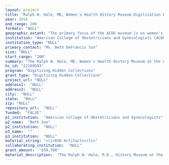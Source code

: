 ```yaml
--- 
layout: project 
title: "Ralph W. Hale, MD, Women's Health History Museum Digitization Project."
year: 2016
end_range: 200
formats: "NULL"
geographic_extant: "The primary focus of the ACOG museum is on women's health care in America. The collection includes artifacts from across the United States, as well as objects from other parts of the world that health practitioners (including midwives) in America would value or use in their practice."
institution: "American College of Obstetricians and Gynecologists (ACOG)"
institution_type: "NULL"
primary_contact: "Ms. Beth DeFrancis Sun"
size: "NULL"
start_range: "200"
summary: "The Ralph W. Hale, MD, Women's Health History Museum at the American College of Obstetricians and Gynecologists (ACOG) will digitize images from its unique collection of approximately 650 artifacts representing the history of women's health care in America. The artifacts -- dating as far back as 200 BC but focusing primarily on women's reproductive health during the 18th- 21th centuries -- will be professionally photographed using a single-lens reflex (SLR) digital camera. The photo images (including multiple angles of all 3-D objects) will be formatted as TIFFs and uploaded to a digital repository using PastPerfect museum management software. All forms of metadata will be combined with corresponding photo images. Descriptive notes and collected \"stories\" will be added to select files, and a museum blog will highlight individual artifacts.The project will adhere to all all grant-specified intellectual property requirements and Creative Commons license agreements."
hc_id: "22169593"
program: "Digitizing Hidden Collections"
grant_type: "Digitizing Hidden Collections"
project_url: "NULL"
address1:  "NULL"
address2:  "NULL"
city:  "NULL"
state:  "NULL"
zip: "NULL"
repository_url:  "NULL"
funded:  "FALSE"
p1_institution:  "American College of Obstetricians and Gynecologists"
p2_name:  "Beth Sun"
p2_institution:  "NULL"
p3_name:  ""
p3_institution:  "NULL"
material_string: "<li>650 Artifacts</li>"
collaborating_institution:  "NULL"
grant_amount:  "$59,780"
material_description:  "The Ralph W. Hale, M.D., History Museum at the American College of Obstetricians and Gynecologists (ACOG) consists of approximately 650 artifacts that visually represent the history of women's health care and the specialty of obstetrics-gynecology in America. Although the artifacts date as far back as 200 BC, the focus is primarily on women's reproductive health during the 18th- 21th centuries. One of the first items to be acquired was a carved oak, 1890's physician's examining table, complete with shoe-clip stirrups that allowed modest women of the Victorian era to keep their laced boots on during their gynecological exam. Once the table was acquired, however, it became clear that ACOG needed a \"museum\" in which to display such treasures. Founded in 2008, the museum has since expanded to contain hundreds of artifacts representing multiple aspects of women's health. Medications, teaching models, obstetrical instruments, breastfeeding apparatuses,and a collection of contraceptives are among the items on display. Also on exhibit are unique works of art such as the pair of glass-blown \"fallopian tubes\" created by a distinguished ACOG Fellow. One of the most popular cases contains a vibrator manufactured by the inventor of Erector sets and another that women had to hook up to their vacuum cleaner. One of the most unique items in the museum is a cast of the head of the first infant delivered under ether anesthesia. The history and provenance of this item (from the hands of the attending doctor James Simpson in Edinburgh through the cast's rescue from the rubbish bin at Johns Hopkins Hospital) has been carefully documented by ACOG's 2008 History Fellow, Thomas F. Baskett, M.D. The majority of the artifacts are 3-dimensional, although the collection also contains some print advertising, how-to manuals, and framed prints and illustrations."
---
```

